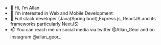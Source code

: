 - 👋 Hi, I’m Allan
- 👀 I’m interested in Web and Mobile Development
- 🌱 Full stack developer (Java(Spring boot),Express.js, ReactJS and its frameworks particularly NextJS)
- 📫 You can reach me on social media via  twitter @Allan_Geor and on instagram @allan_geor_



<!---
AllanG-4779/AllanG-4779 is a ✨ special ✨ repository because its `README.md` (this file) appears on your GitHub profile.
You can click the Preview link to take a look at your changes.
--->
